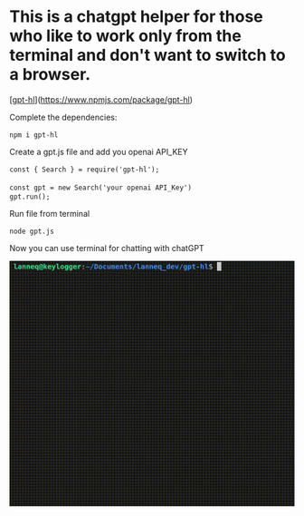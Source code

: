 # This is a chatgpt helper for those who like to work only from the terminal and don't want to switch to a browser.

[[gpt-hl](https://www.npmjs.com/package/gpt-hl)](https://www.npmjs.com/package/gpt-hl)


Complete the dependencies:
```
npm i gpt-hl
```

Create a gpt.js file and add you openai API_KEY
```
const { Search } = require('gpt-hl');

const gpt = new Search('your openai API_Key')
gpt.run();
```

Run file from terminal 
```
node gpt.js
```

Now you can use terminal for chatting with chatGPT

![Alt Text](giphy.gif)
